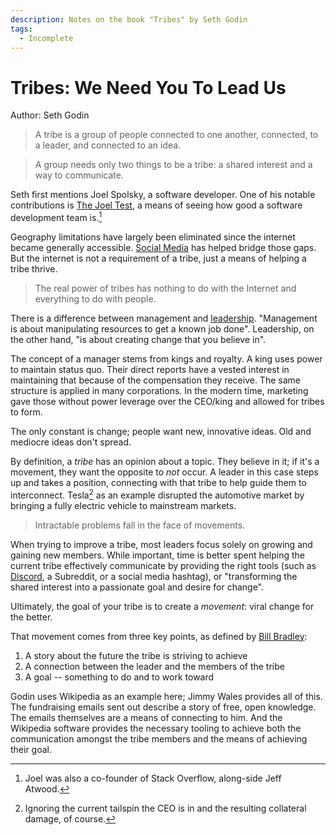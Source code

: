 ```yaml
---
description: Notes on the book "Tribes" by Seth Godin
tags:
  - Incomplete
---
```


# Tribes: We Need You To Lead Us

Author: Seth Godin

> A tribe is a group of people connected to one another, connected, to a leader,
> and connected to an idea.

> A group needs only two things to be a tribe: a shared interest and a way to
> communicate.

Seth first mentions Joel Spolsky, a software developer. One of his notable
contributions is [The Joel Test](programming/joel-test.md), a means of seeing
how good a software development team is.[^1]

Geography limitations have largely been eliminated since the internet became
generally accessible. [Social Media](social-media/index.md) has helped bridge
those gaps. But the internet is not a requirement of a tribe, just a means of
helping a tribe thrive.

> The real power of tribes has nothing to do with the Internet and everything to
> do with people.

There is a difference between management and [leadership](leadership/index.md).
"Management is about manipulating resources to get a known job done".
Leadership, on the other hand, "is about creating change that you believe in".

The concept of a manager stems from kings and royalty. A king uses power to
maintain status quo. Their direct reports have a vested interest in maintaining
that because of the compensation they receive. The same structure is applied in
many corporations. In the modern time, marketing gave those without power
leverage over the CEO/king and allowed for tribes to form.

The only constant is change; people want new, innovative ideas. Old and mediocre
ideas don't spread.

By definition, a _tribe_ has an opinion about a topic. They believe in it; if
it's a movement, they want the opposite to _not_ occur. A leader in this case
steps up and takes a position, connecting with that tribe to help guide them to
interconnect. Tesla[^2] as an example disrupted the automotive market by
bringing a fully electric vehicle to mainstream markets.

> Intractable problems fall in the face of movements.

When trying to improve a tribe, most leaders focus solely on growing and gaining
new members. While important, time is better spent helping the current tribe
effectively communicate by providing the right tools (such as
[Discord](technology/discord.md), a Subreddit, or a social media hashtag), or
"transforming the shared interest into a passionate goal and desire for change".

Ultimately, the goal of your tribe is to create a _movement_: viral change for
the better.

That movement comes from three key points, as defined by
[Bill Bradley](https://en.wikipedia.org/wiki/Bill_Bradley):

1. A story about the future the tribe is striving to achieve
2. A connection between the leader and the members of the tribe
3. A goal -- something to do and to work toward

Godin uses Wikipedia as an example here; Jimmy Wales provides all of this. The
fundraising emails sent out describe a story of free, open knowledge. The emails
themselves are a means of connecting to him. And the Wikipedia software provides
the necessary tooling to achieve both the communication amongst the tribe
members and the means of achieving their goal.

[^1]: Joel was also a co-founder of Stack Overflow, along-side Jeff Atwood.
[^2]:
    Ignoring the current tailspin the CEO is in and the resulting collateral
    damage, of course.
